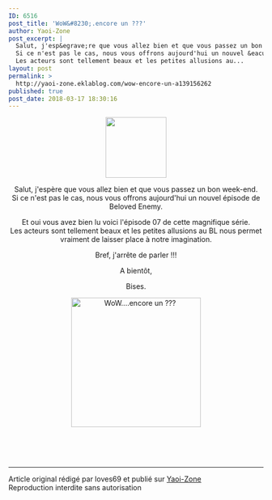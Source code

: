 ```yaml
---
ID: 6516
post_title: 'WoW&#8230;.encore un ???'
author: Yaoi-Zone
post_excerpt: |
  Salut, j'esp&egrave;re que vous allez bien et que vous passez un bon week-end.
  Si ce n'est pas le cas, nous vous offrons aujourd'hui un nouvel &eacute;pisode de Beloved Enemy. Et oui vous avez bien lu voici l'&eacute;pisode 07 de cette magnifique s&eacute;rie.
  Les acteurs sont tellement beaux et les petites allusions au...
layout: post
permalink: >
  http://yaoi-zone.eklablog.com/wow-encore-un-a139156262
published: true
post_date: 2018-03-17 18:30:16
---
```

<p><img style="margin-right: auto; margin-left: auto; display: block;" src="https://united-subs.dearclouds.com/wp-content/uploads/2018/05/26ecb1b72e9d746757b574d114ecaacc.jpg" width="120" height="120" alt=""/></p>
<p style="text-align: center;">Salut, j'esp&egrave;re que vous allez bien et que vous passez un bon week-end.<br/>Si ce n'est pas le cas, nous vous offrons aujourd'hui un nouvel &eacute;pisode de Beloved Enemy.</p>
<p style="text-align: center;">Et oui vous avez bien lu voici l'&eacute;pisode 07 de cette magnifique s&eacute;rie.<br/>Les acteurs sont tellement beaux et les petites allusions au BL nous permet vraiment de laisser place &agrave; notre imagination.</p>
<p style="text-align: center;">Bref, j'arr&ecirc;te de parler !!!</p>
<p style="text-align: center;">A bient&ocirc;t,</p>
<p style="text-align: center;">Bises.</p>
<p style="text-align: center;"><a href="http://yaoi-zone.eklablog.com/beloved-enemy-a130592190"><img src="http://ekladata.com/DeGM2CiaISEdg9UoUF9fSdBknN4@256x256.jpg" alt="WoW....encore un ???" width="256" height="256"/></a></p><br /><br /><br /><hr />Article original rédigé par loves69 et publié sur <a href="http://yaoi-zone.eklablog.com/">Yaoi-Zone</a> <br /> Reproduction interdite sans autorisation